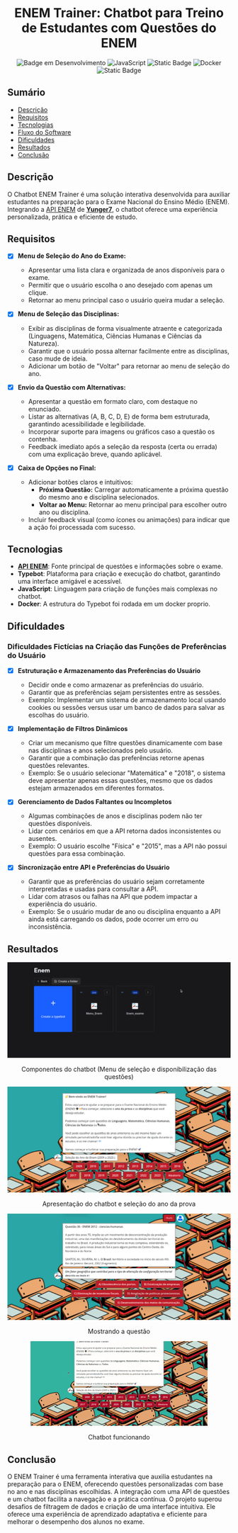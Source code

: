 <h1 align="center">ENEM Trainer: Chatbot para Treino de Estudantes com Questões do ENEM
</h1>

<div align="center">

![Badge em Desenvolvimento](http://img.shields.io/static/v1?label=STATUS&message=FINALIZADO&color=GREEN&style=for-the-badge)
![JavaScript](https://img.shields.io/badge/JavaScript-323330?style=for-the-badge&logo=javascript&logoColor=F7DF1E)
![Static Badge](https://img.shields.io/badge/TYPEBOT-blue?style=for-the-badge&logo=probot&logoColor=white)
![Docker](https://img.shields.io/badge/docker-%230db7ed.svg?style=for-the-badge&logo=docker&logoColor=white)
![Static Badge](https://img.shields.io/badge/API%20ENEM-black?style=for-the-badge&logo=api)


</div>

## Sumário

* [Descrição](#descrição)
* [Requisitos](#requisitos)
* [Tecnologias](#tecnologias)
* [Fluxo do Software](#fluxo-do-software)
* [Dificuldades](#dificuldades)
* [Resultados](#resultados)
* [Conclusão](#conclusao)


## Descrição

O Chatbot ENEM Trainer é uma solução interativa desenvolvida para auxiliar estudantes na preparação para o Exame Nacional do Ensino Médio (ENEM). Integrando a [API ENEM](https://enem.dev/) de [**Yunger7**](https://github.com/yunger7), o chatbot oferece uma experiência personalizada, prática e eficiente de estudo.  

## Requisitos  

- [x] **Menu de Seleção do Ano do Exame:**  
  - Apresentar uma lista clara e organizada de anos disponíveis para o exame.  
  - Permitir que o usuário escolha o ano desejado com apenas um clique.  
  - Retornar ao menu principal caso o usuário queira mudar a seleção.  

- [x] **Menu de Seleção das Disciplinas:**  
  - Exibir as disciplinas de forma visualmente atraente e categorizada (Linguagens, Matemática, Ciências Humanas e Ciências da Natureza).  
  - Garantir que o usuário possa alternar facilmente entre as disciplinas, caso mude de ideia.  
  - Adicionar um botão de "Voltar" para retornar ao menu de seleção do ano.  

- [x] **Envio da Questão com Alternativas:**  
  - Apresentar a questão em formato claro, com destaque no enunciado.  
  - Listar as alternativas (A, B, C, D, E) de forma bem estruturada, garantindo acessibilidade e legibilidade.  
  - Incorporar suporte para imagens ou gráficos caso a questão os contenha.  
  - Feedback imediato após a seleção da resposta (certa ou errada) com uma explicação breve, quando aplicável.  

- [x] **Caixa de Opções no Final:**  
  - Adicionar botões claros e intuitivos:  
    - **Próxima Questão:** Carregar automaticamente a próxima questão do mesmo ano e disciplina selecionados.  
    - **Voltar ao Menu:** Retornar ao menu principal para escolher outro ano ou disciplina.  
  - Incluir feedback visual (como ícones ou animações) para indicar que a ação foi processada com sucesso.  



## Tecnologias  
- **[API ENEM](https://enem.dev/)**: Fonte principal de questões e informações sobre o exame.  
- **Typebot**: Plataforma para criação e execução do chatbot, garantindo uma interface amigável e acessível. 
- **JavaScript**: Linguagem para criação de funções mais complexas no chatbot.
- **Docker**: A estrutura do Typebot foi rodada em um docker proprio.


## Dificuldades

### Dificuldades Fictícias na Criação das Funções de Preferências do Usuário

- [x] **Estruturação e Armazenamento das Preferências do Usuário**  
  - Decidir onde e como armazenar as preferências do usuário.  
  - Garantir que as preferências sejam persistentes entre as sessões.  
  - Exemplo: Implementar um sistema de armazenamento local usando cookies ou sessões versus usar um banco de dados para salvar as escolhas do usuário.

- [x] **Implementação de Filtros Dinâmicos**  
  - Criar um mecanismo que filtre questões dinamicamente com base nas disciplinas e anos selecionados pelo usuário.  
  - Garantir que a combinação das preferências retorne apenas questões relevantes.  
  - Exemplo: Se o usuário selecionar "Matemática" e "2018", o sistema deve apresentar apenas essas questões, mesmo que os dados estejam armazenados em diferentes formatos.

- [x] **Gerenciamento de Dados Faltantes ou Incompletos**  
  - Algumas combinações de anos e disciplinas podem não ter questões disponíveis.  
  - Lidar com cenários em que a API retorna dados inconsistentes ou ausentes.  
  - Exemplo: O usuário escolhe "Física" e "2015", mas a API não possui questões para essa combinação.

- [x] **Sincronização entre API e Preferências do Usuário**  
  - Garantir que as preferências do usuário sejam corretamente interpretadas e usadas para consultar a API.  
  - Lidar com atrasos ou falhas na API que podem impactar a experiência do usuário.  
  - Exemplo: Se o usuário mudar de ano ou disciplina enquanto a API ainda está carregando os dados, pode ocorrer um erro ou inconsistência.


## Resultados

<div align="center" >


![Image](./images/image%20copy%202.png)
<p>Componentes do chatbot (Menu de seleção e disponibilização das questões)</p>


![Image2](./images/image.png)
<p>Apresentação do chatbot e seleção do ano da prova</p>


![Image1](./images/image%20copy.png)
<p>Mostrando a questão</p>


![Vídeo](./images/video.gif)
<p>Chatbot funcionando</p>


</div>

## Conclusão

O ENEM Trainer é uma ferramenta interativa que auxilia estudantes na preparação para o ENEM, oferecendo questões personalizadas com base no ano e nas disciplinas escolhidas. A integração com uma API de questões e um chatbot facilita a navegação e a prática contínua. O projeto superou desafios de filtragem de dados e criação de uma interface intuitiva. Ele oferece uma experiência de aprendizado adaptativa e eficiente para melhorar o desempenho dos alunos no exame.